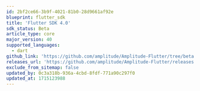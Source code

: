 ```yaml
---
id: 2bf2ce66-3b9f-4021-81b0-28d9661af92e
blueprint: flutter_sdk
title: 'Flutter SDK 4.0'
sdk_status: Beta
article_type: core
major_version: 40
supported_languages:
  - dart
github_link: 'https://github.com/amplitude/Amplitude-Flutter/tree/beta'
releases_url: 'https://github.com/amplitude/Amplitude-Flutter/releases'
exclude_from_sitemap: false
updated_by: 0c3a318b-936a-4cbd-8fdf-771a90c297f0
updated_at: 1715123988
---
```

